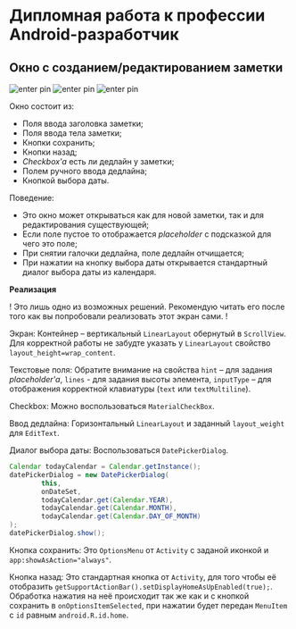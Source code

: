 # Дипломная работа к профессии Android-разработчик

## Окно с созданием/редактированием заметки

![enter pin](images/notes_edit.png)
![enter pin](images/notes_edit_with_deadline.png)
![enter pin](images/notes_choose_deadline.png)

Окно состоит из:
* Поля ввода заголовка заметки;
* Поля ввода тела заметки;
* Кнопки сохранить;
* Кнопки назад;
* _Checkbox'a_ есть ли дедлайн у заметки;
* Полем ручного ввода дедлайна;
* Кнопкой выбора даты.

Поведение:
* Это окно может открываться как для новой заметки, так и для редактирования существующей;
* Если поле пустое то отображается _placeholder_ с подсказкой для чего это поле;
* При снятии галочки дедлайна, поле дедлайн отчищается;
* При нажатии на кнопку выбора даты открывается стандартный диалог выбора даты из календаря.

**Реализация**

! Это лишь одно из возможных решений. Рекомендую читать его после того как вы попробовали реализовать этот экран сами. !

Экран:
Контейнер – вертикальный `LinearLayout` обернутый в `ScrollView`. Для корректной работы не забудте указать у `LinearLayout` свойство `layout_height=wrap_content`.

Текстовые поля:
Обратите внимание на свойства `hint` – для задания _placeholder'a_, `lines` - для задания высоты элемента, `inputType` – для отображения корректной клавиатуры (`text` или `textMultiline`).

Checkbox:
Можно воспользоваться `MaterialCheckBox`.

Ввод дедлайна:
Горизонтальный `LinearLayout` и заданный `layout_weight` для `EditText`.

Диалог выбора даты:
Воспользоваться `DatePickerDialog`.
```java
Calendar todayCalendar = Calendar.getInstance();
datePickerDialog = new DatePickerDialog(
        this,
        onDateSet,
        todayCalendar.get(Calendar.YEAR),
        todayCalendar.get(Calendar.MONTH),
        todayCalendar.get(Calendar.DAY_OF_MONTH)
);
datePickerDialog.show();
```

Кнопка сохранить:
Это `OptionsMenu` от `Activity` с заданой иконкой и `app:showAsAction="always"`.

Кнопка назад:
Это стандартная кнопка от `Activity`, для того чтобы её отобразить `getSupportActionBar().setDisplayHomeAsUpEnabled(true);`. Обработка нажатия на неё происходит так же как и с кнопкой сохранить в `onOptionsItemSelected`, при нажатии будет передан `MenuItem` с `id` равным `android.R.id.home`.